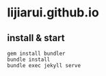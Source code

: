 # lijiarui.github.io

## install & start
```
gem install bundler
bundle install
bundle exec jekyll serve
```
